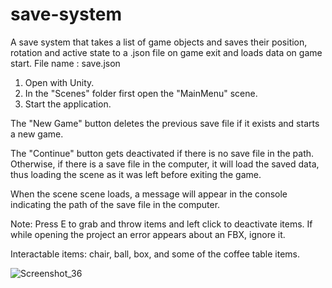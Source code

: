 # save-system
A save system that takes a list of game objects and saves their position, rotation and active state to a .json file on game exit and loads data on game start.
File name : save.json

1. Open with Unity.
2. In the "Scenes" folder first open the "MainMenu" scene.
3. Start the application.

The "New Game" button deletes the previous save file if it exists and starts a new game.

The "Continue" button gets deactivated if there is no save file in the path. Otherwise, if there is a save file in the computer, it will load the saved data, thus loading the scene as it was left before exiting the game.

When the scene scene loads, a message will appear in the console indicating the path of the save file in the computer.

Note: Press E to grab and throw items and left click to deactivate items. If while opening the project an error appears about an FBX, ignore it.

Interactable items: chair, ball, box, and some of the coffee table items.

![Screenshot_36](https://user-images.githubusercontent.com/129271569/229304932-70e8aa1a-7c14-4510-9c3b-766bef64829f.png)

